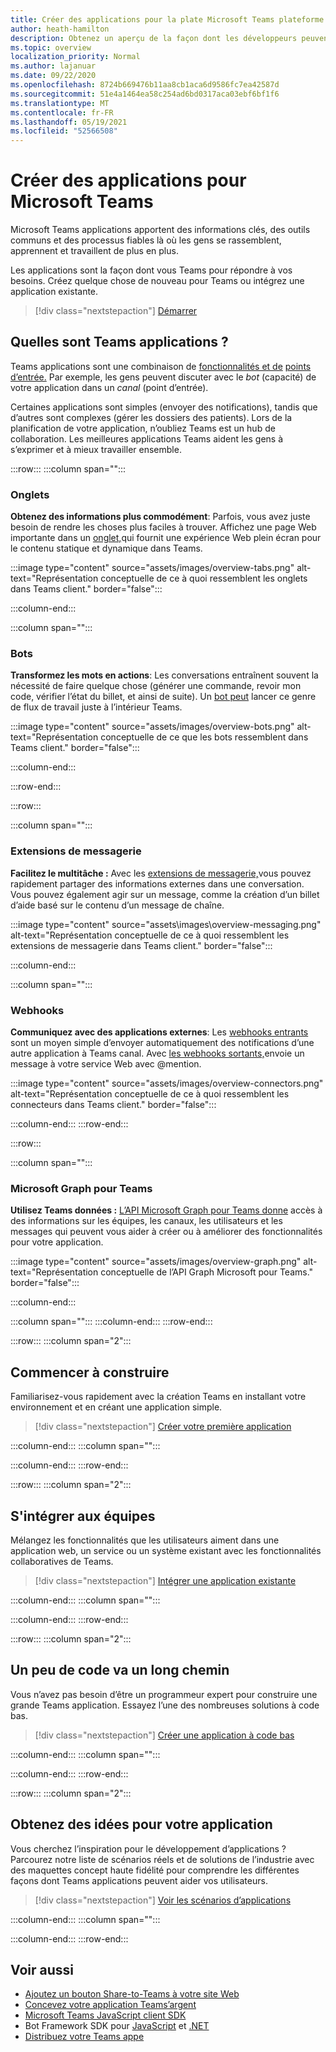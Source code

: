 ```yaml
---
title: Créer des applications pour la plate Microsoft Teams plateforme
author: heath-hamilton
description: Obtenez un aperçu de la façon dont les développeurs peuvent étendre Microsoft Teams fonctionnalités avec des applications personnalisées.
ms.topic: overview
localization_priority: Normal
ms.author: lajanuar
ms.date: 09/22/2020
ms.openlocfilehash: 8724b669476b11aa8cb1aca6d9586fc7ea42587d
ms.sourcegitcommit: 51e4a1464ea58c254ad6bd0317aca03ebf6bf1f6
ms.translationtype: MT
ms.contentlocale: fr-FR
ms.lasthandoff: 05/19/2021
ms.locfileid: "52566508"
---
```

# <a name="build-apps-for-microsoft-teams"></a>Créer des applications pour Microsoft Teams

Microsoft Teams applications apportent des informations clés, des outils communs et des processus fiables là où les gens se rassemblent, apprennent et travaillent de plus en plus.

Les applications sont la façon dont vous Teams pour répondre à vos besoins. Créez quelque chose de nouveau pour Teams ou intégrez une application existante.

> [!div class="nextstepaction"]
> [Démarrer](build-your-first-app/build-first-app-overview.md)

## <a name="what-are-teams-apps"></a>Quelles sont Teams applications ?

Teams applications sont une combinaison de [fonctionnalités et de](concepts/capabilities-overview.md) [points d’entrée.](concepts/extensibility-points.md) Par exemple, les gens peuvent discuter avec le *bot* (capacité) de votre application dans un *canal* (point d’entrée).

Certaines applications sont simples (envoyer des notifications), tandis que d’autres sont complexes (gérer les dossiers des patients). Lors de la planification de votre application, n’oubliez Teams est un hub de collaboration. Les meilleures applications Teams aident les gens à s’exprimer et à mieux travailler ensemble.

:::row:::
   :::column span="":::

### <a name="tabs"></a>Onglets

**Obtenez des informations plus commodément**: Parfois, vous avez juste besoin de rendre les choses plus faciles à trouver. Affichez une page Web importante dans un [onglet,](tabs/what-are-tabs.md)qui fournit une expérience Web plein écran pour le contenu statique et dynamique dans Teams.

:::image type="content" source="assets/images/overview-tabs.png" alt-text="Représentation conceptuelle de ce à quoi ressemblent les onglets dans Teams client." border="false":::

   :::column-end:::

   :::column span="":::

### <a name="bots"></a>Bots

**Transformez les mots en actions**: Les conversations entraînent souvent la nécessité de faire quelque chose (générer une commande, revoir mon code, vérifier l’état du billet, et ainsi de suite). Un [bot peut](bots/what-are-bots.md) lancer ce genre de flux de travail juste à l’intérieur Teams.

:::image type="content" source="assets/images/overview-bots.png" alt-text="Représentation conceptuelle de ce que les bots ressemblent dans Teams client." border="false":::

   :::column-end:::

:::row-end:::

:::row:::

   :::column span="":::

### <a name="messaging-extensions"></a>Extensions de messagerie

**Facilitez le multitâche :** Avec les [extensions de messagerie,](messaging-extensions/what-are-messaging-extensions.md)vous pouvez rapidement partager des informations externes dans une conversation. Vous pouvez également agir sur un message, comme la création d’un billet d’aide basé sur le contenu d’un message de chaîne.

:::image type="content" source="assets\images\overview-messaging.png" alt-text="Représentation conceptuelle de ce à quoi ressemblent les extensions de messagerie dans Teams client." border="false":::

   :::column-end:::

   :::column span="":::

### <a name="webhooks"></a>Webhooks

**Communiquez avec des applications externes**: Les [webhooks entrants](webhooks-and-connectors/what-are-webhooks-and-connectors.md#incoming-webhooks) sont un moyen simple d’envoyer automatiquement des notifications d’une autre application à Teams canal. Avec [les webhooks sortants,](webhooks-and-connectors/what-are-webhooks-and-connectors.md#outgoing-webhooks)envoie un message à votre service Web avec @mention.

:::image type="content" source="assets/images/overview-connectors.png" alt-text="Représentation conceptuelle de ce à quoi ressemblent les connecteurs dans Teams client." border="false":::

   :::column-end:::
:::row-end:::

:::row:::

   :::column span="":::

### <a name="microsoft-graph-for-teams"></a>Microsoft Graph pour Teams

**Utilisez Teams données :** [L’API Microsoft Graph pour Teams donne](/graph/teams-concept-overview) accès à des informations sur les équipes, les canaux, les utilisateurs et les messages qui peuvent vous aider à créer ou à améliorer des fonctionnalités pour votre application.

:::image type="content" source="assets/images/overview-graph.png" alt-text="Représentation conceptuelle de l’API Graph Microsoft pour Teams." border="false":::

   :::column-end:::

   :::column span="":::
   :::column-end:::
:::row-end:::

:::row:::
   :::column span="2":::

## <a name="start-building"></a>Commencer à construire

Familiarisez-vous rapidement avec la création Teams en installant votre environnement et en créant une application simple.

> [!div class="nextstepaction"]
> [Créer votre première application](build-your-first-app/build-first-app-overview.md)

   :::column-end:::
   :::column span="":::

   :::column-end:::
:::row-end:::

:::row:::
   :::column span="2":::

## <a name="integrate-with-teams"></a>S'intégrer aux équipes

Mélangez les fonctionnalités que les utilisateurs aiment dans une application web, un service ou un système existant avec les fonctionnalités collaboratives de Teams.

> [!div class="nextstepaction"]
> [Intégrer une application existante](samples/integrating-web-apps.md)

   :::column-end:::
   :::column span="":::

   :::column-end:::
:::row-end:::

:::row:::
   :::column span="2":::

## <a name="a-little-code-goes-a-long-way"></a>Un peu de code va un long chemin

Vous n’avez pas besoin d’être un programmeur expert pour construire une grande Teams application. Essayez l’une des nombreuses solutions à code bas.

> [!div class="nextstepaction"]
> [Créer une application à code bas](samples/teams-low-code-solutions.md)

   :::column-end:::
   :::column span="":::

   :::column-end:::
:::row-end:::

:::row:::
   :::column span="2":::

## <a name="get-ideas-for-your-app"></a>Obtenez des idées pour votre application

Vous cherchez l’inspiration pour le développement d’applications ? Parcourez notre liste de scénarios réels et de solutions de l’industrie avec des maquettes concept haute fidélité pour comprendre les différentes façons dont Teams applications peuvent aider vos utilisateurs.

> [!div class="nextstepaction"]
> [Voir les scénarios d’applications](https://adoption.microsoft.com/extensibility-look-book/scenarios/)

   :::column-end:::
   :::column span="":::

   :::column-end:::
:::row-end:::

## <a name="see-also"></a>Voir aussi

* [Ajoutez un bouton Share-to-Teams à votre site Web](concepts/build-and-test/share-to-teams.md)
* [Concevez votre application Teams’argent](concepts/design/design-teams-app-overview.md)
* [Microsoft Teams JavaScript client SDK](/javascript/api/@microsoft/teams-js/?view=msteams-client-js-latest&preserve-view=true)
* Bot Framework SDK pour [JavaScript](https://github.com/Microsoft/botbuilder-js) et [.NET](https://github.com/Microsoft/botbuilder-dotnet/)
* [Distribuez votre Teams appe](concepts/deploy-and-publish/apps-publish-overview.md)
